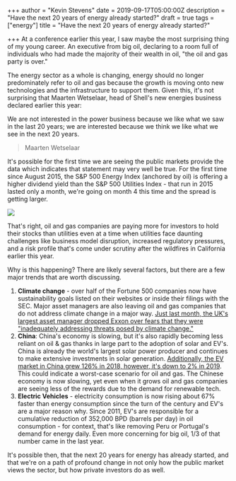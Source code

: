 +++
author = "Kevin Stevens"
date = 2019-09-17T05:00:00Z
description = "Have the next 20 years of energy already started?"
draft = true
tags = ["energy"]
title = "Have the next 20 years of energy already started?"

+++
At a conference earlier this year, I saw maybe the most surprising thing of my young career. An executive from big oil, declaring to a room full of individuals who had made the majority of their wealth in oil, "the oil and gas party is over."

The energy sector as a whole is changing, energy should no longer predominately refer to oil and gas because the growth is moving onto new technologies and the infrastructure to support them. Given this, it's not surprising that Maarten Wetselaar, head of Shell's new energies business declared earlier this year:

We are not interested in the power business because we like what we saw in the last 20 years; we are interested because we think we like what we see in the next 20 years.

> Maarten Wetselaar

It's possible for the first time we are seeing the public markets provide the data which indicates that statement may very well be true. For the first time since August 2015, the S&P 500 Energy Index (anchored by oil) is offering a higher dividend yield than the S&P 500 Utilities Index - that run in 2015 lasted only a month, we're going on month 4 this time and the spread is getting larger.

![](https://uploads-ssl.webflow.com/5e48473b353d45d55cad8931/5e48488b9ce53460296434f2_5e0681d50d37a1500f1fbec0_5dfa398638eeb72a8c71aa8e_Screen-Shot-2019-08-26-at-1.33.27-PM.png)

That's right, oil and gas companies are paying more for investors to hold their stocks than utilities even at a time when utilities face daunting challenges like business model disruption, increased regulatory pressures, and a risk profile that's come under scrutiny after the wildfires in California earlier this year.

Why is this happening? There are likely several factors, but there are a few major trends that are worth discussing.

1. **Climate change** - over half of the Fortune 500 companies now have sustainability goals listed on their websites or inside their filings with the SEC. Major asset managers are also leaving oil and gas companies that do not address climate change in a major way. [Just last month, the UK's largest asset manager dropped Exxon over fears that they were "inadequately addressing threats posed by climate change."](https://seekingalpha.com/news/3473007-big-u-k-investor-dumps-exxon-climate-change)
2. **China**: China's economy is slowing, but it's also rapidly becoming less reliant on oil & gas thanks in large part to the adoption of solar and EV's. China is already the world's largest solar power producer and continues to make extensive investments in solar generation. [Additionally, the EV market in China grew 126% in 2018, however, it's down to 2% in 2019](https://qz.com/1641512/chinas-electric-vehicle-sales-grew-126-a-year-ago-now-theyre-at-2/). This could indicate a worst-case scenario for oil and gas. The Chinese economy is now slowing, yet even when it grows oil and gas companies are seeing less of the rewards due to the demand for renewable tech.
3. **Electric Vehicles** - electricity consumption is now rising about 67% faster than energy consumption since the turn of the century and EV's are a major reason why. Since 2011, EV's are responsible for a cumulative reduction of 352,000 BPD (barrels per day) in oil consumption - for context, that's like removing Peru or Portugal's demand for energy daily. Even more concerning for big oil, 1/3 of that number came in the last year.

It's possible then, that the next 20 years for energy has already started, and that we're on a path of profound change in not only how the public market views the sector, but how private investors do as well.
